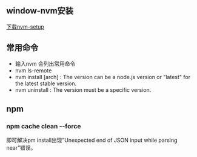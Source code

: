 ## window-nvm安装
[下载nvm-setup](https://github.com/coreybutler/nvm-windows/releases)

## 常用命令

* 输入nvm 会列出常用命令
* nvm ls-remote  
* nvm install <version> [arch] : The version can be a node.js version or "latest" for the latest stable version.
* nvm uninstall <version>      : The version must be a specific version.


## npm
### npm cache clean --force
即可解决pm install出现”Unexpected end of JSON input while parsing near”错误。


